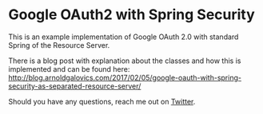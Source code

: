 # Google OAuth2 with Spring Security
This is an example implementation of Google OAuth 2.0 with standard Spring of the Resource Server.

There is a blog post with explanation about the classes and how this is implemented and can be found here: http://blog.arnoldgalovics.com/2017/02/05/google-oauth-with-spring-security-as-separated-resource-server/ 

Should you have any questions, reach me out on [Twitter](https://twitter.com/arnoldgalovics).